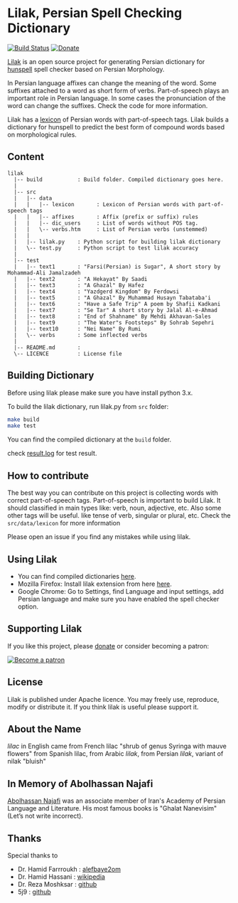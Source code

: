 # Lilak, Persian Spell Checking Dictionary
  [![Build Status](https://travis-ci.com/b00f/lilak.svg?branch=master)](https://travis-ci.com/b00f/lilak)
  [![Donate](https://img.shields.io/badge/support-patreon-F96854.svg?style=flat-square)](https://patreon.com/b00f)

[Lilak](https://github.com/b00f/lilak) is an open source project for generating Persian dictionary for [hunspell](https://github.com/hunspell/hunspell) spell checker based on Persian Morphology.

In Persian language affixes can change the meaning of the word. Some suffixes attached to a word as short form of verbs. Part-of-speech plays an important role in Persian language. In some cases the pronunciation of the word can change the suffixes. Check the code for more information.

Lilak has a [lexicon](http://lilak-project.com) of Persian words with part-of-speech tags. Lilak builds a dictionary for hunspell to predict the best form of compound words based on morphological rules.

## Content

```text
lilak
  |-- build           : Build folder. Compiled dictionary goes here.
  |
  |-- src
  |   |-- data
  |   |   |-- lexicon       : Lexicon of Persian words with part-of-speech tags
  |   |   |-- affixes       : Affix (prefix or suffix) rules
  |   |   |-- dic_users     : List of words without POS tag.
  |   |   \-- verbs.htm     : List of Persian verbs (unstemmed)
  |   |
  |   |-- lilak.py    : Python script for building lilak dictionary
  |   \-- test.py     : Python script to test lilak accuracy
  |
  |-- test
  |   |-- text1       : "Farsi(Persian) is Sugar", A short story by Mohammad-Ali Jamalzadeh
  |   |-- text2       : "A Hekayat" By Saadi
  |   |-- text3       : "A Ghazal" By Hafez
  |   |-- text4       : "Yazdgerd Kingdom" By Ferdowsi
  |   |-- text5       : "A Ghazal" By Muhammad Husayn Tabataba'i
  |   |-- text6       : "Have a Safe Trip" A poem by Shafii Kadkani
  |   |-- text7       : "Se Tar" A short story by Jalal Al-e-Ahmad
  |   |-- text8       : "End of Shahname" By Mehdi Akhavan-Sales
  |   |-- text9       : "The Water"s Footsteps" By Sohrab Sepehri
  |   |-- text10      : "Nei Name" By Rumi
  |   \-- verbs       : Some inflected verbs
  |
  |-- README.md       :
  \-- LICENCE         : License file
```

## Building Dictionary

Before using lilak please make sure you have install python 3.x.

To build the lilak dictionary, run lilak.py from `src` folder:

```bash
make build
make test
```

You can find the compiled dictionary at the `build` folder.

check [result.log](./test/result.log) for test result.

## How to contribute

The best way you can contribute on this project is collecting words with correct part-of-speech tags.
Part-of-speech is important to build Lilak. It should classified in main types like: verb, noun, adjective, etc. Also some other tags will be useful. like tense of verb, singular or plural, etc.
Check the `src/data/lexicon` for more information

Please open an issue if you find any mistakes while using lilak.

## Using Lilak

- You can find compiled dictionaries [here](https://github.com/b00f/lilak/releases/).
- Mozilla Firefox: Install lilak extension from here [here](https://addons.mozilla.org/en-US/firefox/addon/lilak-persian-dictionary/).
- Google Chrome: Go to Settings, find Language and input settings, add Persian language and make sure you have enabled the spell checker option.

## Supporting Lilak
If you like this project, please [donate](http://lilak-project.com/donate.php) or consider becoming a patron:

[![Become a patron](https://c5.patreon.com/external/logo/become_a_patron_button.png)](https://patreon.com/b00f)

## License
Lilak is published under Apache licence. You may freely use, reproduce, modify or distribute it. If you think lilak is useful please support it.

## About the Name

*lilac* in English came from French lilac "shrub of genus Syringa with mauve flowers"
from Spanish lilac, from Arabic *lilak*, from Persian *lilak*, variant of nilak "bluish"

## In Memory of Abolhassan Najafi

[Abolhassan Najafi](https://en.wikipedia.org/wiki/Abolhassan_Najafi) was an associate member of Iran's Academy of Persian Language and Literature. His most famous books is "Ghalat Nanevisim" (Let’s not write incorrect).


## Thanks

Special thanks to

- Dr. Hamid Farrroukh : [alefbaye2om](http://alefbaye2om.org/)
- Dr. Hamid Hassani : [wikipedia](https://en.wikipedia.org/wiki/Hamid_Hassani)
- Dr. Reza Moshksar : [github](https://github.com/reza1615)
- 5j9 : [github](https://github.com/5j9)
